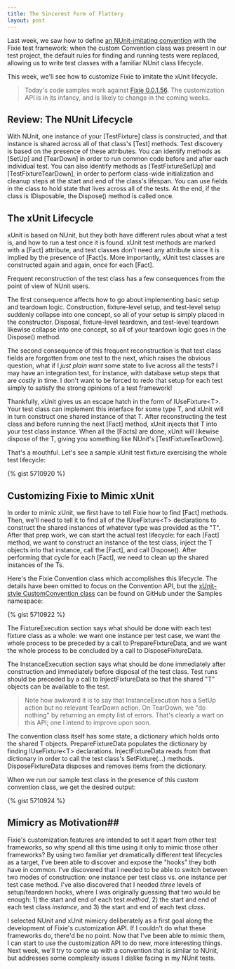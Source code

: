 ```yaml
---
title: The Sincerest Form of Flattery
layout: post
---
```


Last week, we saw how to define <a href="http://www.headspring.com/fixies-life-bicycle/">an NUnit-imitating convention</a> with the Fixie test framework: when the custom Convention class was present in our test project, the default rules for finding and running tests were replaced, allowing us to write test classes with a familiar NUnit class lifecycle.

This week, we'll see how to customize Fixie to imitate the xUnit lifecycle.

<blockquote>Today's code samples work against <a href="http://nuget.org/packages/Fixie/0.0.1.56">Fixie 0.0.1.56</a>. The customization API is in its infancy, and is likely to change in the coming weeks.</blockquote>

## Review: The NUnit Lifecycle

With NUnit, one instance of your [TestFixture] class is constructed, and that instance is shared across all of that class's [Test] methods.  Test discovery is based on the presence of these attributes.  You can identify methods as [SetUp] and [TearDown] in order to run common code before and after each individual test.  You can also identify methods as [TestFixtureSetUp] and [TestFixtureTearDown], in order to perform class-wide initialization and cleanup steps at the start and end of the class's lifespan.  You can use fields in the class to hold state that lives across all of the tests.  At the end, if the class is IDisposable, the Dispose() method is called once.

## The xUnit Lifecycle

xUnit is based on NUnit, but they both have different rules about what a test is, and how to run a test once it is found.  xUnit test methods are marked with a [Fact] attribute, and test classes don't need any attribute since it is implied by the presence of [Fact]s.  More importantly, xUnit test classes are constructed again and again, once for each [Fact].

Frequent reconstruction of the test class has a few consequences from the point of view of NUnit users.  

The first consequence affects how to go about implementing basic setup and teardown logic.  Construction, fixture-level setup, and test-level setup suddenly collapse into one concept, so all of your setup is simply placed in the constructor.  Disposal, fixture-level teardown, and test-level teardown likewise collapse into one concept, so all of your teardown logic goes in the Dispose() method.

The second consequence of this frequent reconstruction is that test class fields are forgotten from one test to the next, which raises the obvious question, what if I *just plain want* some state to live across all the tests?  I may have an integration test, for instance, with database setup steps that are costly in time.  I don't want to be forced to redo that setup for each test simply to satisfy the strong opinions of a test framework!

Thankfully, xUnit gives us an escape hatch in the form of IUseFixture&lt;T&gt;.  Your test class can implement this interface for some type T, and xUnit will in turn construct one shared instance of that T.  After reconstructing the test class and before running the next [Fact] method, xUnit injects that T into your test class instance.  When all the [Facts] are done, xUnit will likewise dispose of the T, giving you something like NUnit's [TestFixtureTearDown].

That's a mouthful.  Let's see a sample xUnit test fixture exercising the whole test lifecycle:

{% gist 5710920 %}

## Customizing Fixie to Mimic xUnit

In order to mimic xUnit, we first have to tell Fixie how to find [Fact] methods.  Then, we'll need to tell it to find all of the IUseFixture&lt;T&gt; declarations to construct the shared instances of whatever type was provided as the "T".  After that prep work, we can start the actual test lifecycle: for each [Fact] method, we want to construct an instance of the test class, inject the T objects into that instance, call the [Fact], and call Dispose().  After performing that cycle for each [Fact], we need to clean up the shared instances of the Ts.

Here's the Fixie Convention class which accomplishes this lifecycle.  The details have been omitted to focus on the Convention API, but the <a href="https://github.com/plioi/fixie/blob/7fa012d1c63016b7b2e6061fa91cca90fbbc3326/src/Fixie.Samples/xUnitStyle/CustomConvention.cs">xUnit-style CustomConvention class</a> can be found on GitHub under the Samples namespace:

{% gist 5710922 %}

The FixtureExecution section says what should be done with each test fixture class as a whole: we want one instance per test case, we want the whole process to be preceded by a call to PrepareFixtureData, and we want the whole process to be concluded by a call to DisposeFixtureData.

The InstanceExecution section says what should be done immediately after construction and immediately before disposal of the test class.  Test runs should be preceded by a call to InjectFixtureData so that the shared "T" objects can be available to the test.

<blockquote>Note how awkward it is to say that InstanceExecution has a SetUp action but no relevant TearDown action.  On TearDown, we "do nothing" by returning an empty list of errors.  That's clearly a wart on this API; one I intend to improve upon soon.</blockquote>

The convention class itself has some state, a dictionary which holds onto the shared T objects.  PrepareFixtureData populates the dictionary by finding IUseFixture&lt;T&gt; declarations.  InjectFixtureData reads from that dictionary in order to call the test class's SetFixture(...) methods.  DisposeFixtureData disposes and removes items from the dictionary.

When we run our sample test class in the presence of this custom convention class, we get the desired output:

{% gist 5710924 %}

## Mimicry as Motivation## 

Fixie's customization features are intended to set it apart from other test frameworks, so why spend all this time using it only to mimic those other frameworks?  By using two familiar yet dramatically different test lifecycles as a target, I've been able to discover and expose the "hooks" they both have in common.  I've discovered that I needed to be able to switch between two modes of construction: one instance per test class vs. one instance per test case method.  I've also discovered that I needed *three* levels of setup/teardown hooks, where I was originally guessing that two would be enough: 1) the start and end of each test *method*, 2) the start and end of each test class *instance*, and 3) the start and end of each test *class*.

I selected NUnit and xUnit mimicry deliberately as a first goal along the development of Fixie's customization API.  If I couldn't do what these frameworks do, there'd be no point.  Now that I've been able to mimic them, I can start to use the customization API to do new, more interesting things.  Next week, we'll try to come up with a convention that is similar to NUnit, but addresses some complexity issues I dislike facing in my NUnit tests.